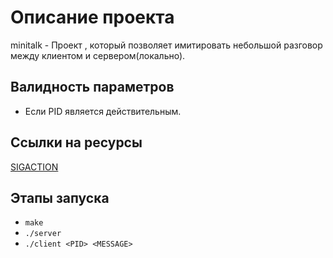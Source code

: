 # Описание проекта
  minitalk - Проект , который позволяет имитировать небольшой разговор между клиентом и сервером(локально).

## Валидность параметров
  - Если PID является действительным.

## Ссылки на ресурсы
  [SIGACTION](https://www.opennet.ru/man.shtml?topic=sigaction&category=2&russian=0)

## Этапы запуска
  + ```make```
  + ```./server```
  + ```./client <PID> <MESSAGE>```
